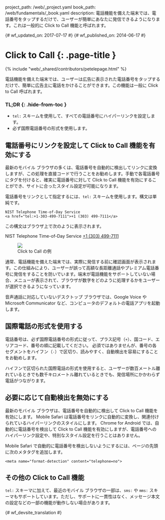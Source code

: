 project_path: /web/_project.yaml
book_path: /web/fundamentals/_book.yaml
description: 電話機能を備えた端末では、電話番号をタップするだけで、ユーザーが簡単にあなたに発信できるようになります。これは一般的に Click to Call 機能と呼ばれます。

{# wf_updated_on: 2017-07-17 #}
{# wf_published_on: 2014-06-17 #}

#  Click to Call {: .page-title }

{% include "web/_shared/contributors/petelepage.html" %}

電話機能を備えた端末では、ユーザーは広告に表示された電話番号をタップするだけで、簡単に広告主に電話をかけることができます。この機能は一般に Click to Call 呼ばれます。


### TL;DR {: .hide-from-toc }

*  `tel:` スキームを使用して、すべての電話番号にハイパーリンクを設定します。
* 必ず国際電話番号の形式を使用します。


##  電話番号にリンクを設定して Click to Call 機能を有効にする

最新のモバイル ブラウザの多くは、電話番号を自動的に検出してリンクに変換しますが、この処理を直接コードで行うことをお勧めします。手動で各電話番号にタグを付けると、確実に電話番号に対して Click to Call 機能を有効にすることができ、サイトに合ったスタイル設定が可能になります。




電話番号をリンクとして指定するには、`tel:` スキームを使用します。構文は単純です。



    NIST Telephone Time-of-Day Service 
    <a href="tel:+1-303-499-7111">+1 (303) 499-7111</a>

この構文はブラウザ上で次のように表示されます。

NIST Telephone Time-of-Day Service <a href="tel:+1-303-499-7111">+1 (303) 499-7111</a>

<div class="attempt-right">
  <figure>
    <img src="images/click-to-call_framed.jpg" >
    <figcaption>Click to Call の例</figcaption>
  </figure>
</div>

通常、電話機能を備えた端末では、実際に発信する前に確認画面が表示されます。この仕組みにより、ユーザーが誤って高額な長距離通話やプレミアム電話番号に発信をすることを防いでいます。端末が電話機能をサポートしていない場合、メニューが表示されて、ブラウザが数字をどのように処理するかをユーザーが選択できるようになっています。


音声通話に対応していないデスクトップ ブラウザでは、Google Voice や Microsoft Communicator など、コンピュータのデフォルトの電話アプリを起動します。



##  国際電話の形式を使用する

電話番号は、必ず国際電話番号の形式に従って、プラス記号（`+`）、国コード、エリアコード、番号の順に記載してください。
必須ではありませんが、番号の各セグメントをハイフン（`-`）で区切り、読みやすく、自動検出を容易にすることをお勧めします。



ハイフンで区切られた国際電話の形式を使用すると、ユーザーが数百メートル離れているときでも数千キロメートル離れているときでも、発信場所にかかわらず電話がつながります。



##  必要に応じて自動検出を無効にする

最新のモバイル ブラウザは、電話番号を自動的に検出して Click to Call 機能を有効にします。
Mobile Safari は電話番号をリンクに自動的に変換し、関連付けられているハイパーリンクのスタイルにします。
Chrome for Android では、自動的に電話番号を検出して Click to Call 機能を有効にしますが、電話番号へのハイパーリンク設定や、特別なスタイル設定を行うことはありません。



Mobile Safari で自動的に電話番号を検出しないようにするには、ページの先頭に次のメタタグを追加します。



    <meta name="format-detection" content="telephone=no">


##  その他の Click to Call 機能

`tel:` スキーマに加えて、最近のモバイル ブラウザの一部は、`sms:` や `mms:` スキーマもサポートしています。ただし、サポートに一貫性はなく、メッセージ本文の設定などの一部の機能が動作しない場合があります。

 


{# wf_devsite_translation #}
